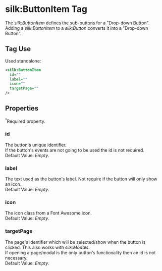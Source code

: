 # silk:ButtonItem Tag
The *silk:ButtonItem* defines the sub-buttons for a "Drop-down Button". Adding a *silk:ButtonItem* to a *silk:Button* converts it into a "Drop-down Button".

## Tag Use
Used standalone:
```xml
<silk:ButtonItem
  id=""
  label=""
  icon=""
  targetPage=""
/>
```

## Properties 
<sup>*</sup>Required property.
### id
The button's unique identifier.<br>If the button's events are not going to be used the id is not required.<br>Default Value: *Empty*.
### label
The text used as the button's label. Not require if the button will only show an icon.<br>Default Value: *Empty*.
### icon
The icon class from a Font Awesome icon.<br>Default Value: *Empty*.
### targetPage
The page's identifier which will be selected/show when the button is clicked. This also works with *silk:Modals*.<br>If opening a page/modal is the only button's functionality then an id is not necessary.<br>Default Value: *Empty*.
